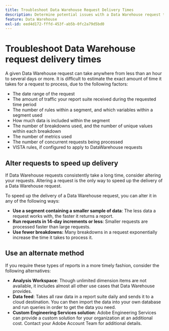 ```yaml
---
title: Troubleshoot Data Warehouse Request Delivery Times
description: Determine potential issues with a Data Warehouse request that can prolong delivery times.
feature: Data Warehouse
exl-id: eed4d172-fffd-453f-ab5b-0fc2a79d5bd0
---
```

# Troubleshoot Data Warehouse request delivery times

A given Data Warehouse request can take anywhere from less than an hour to several days or more. It is difficult to estimate the exact amount of time it takes for a request to process, due to the following factors:

* The date range of the request
* The amount of traffic your report suite received during the requested time period
* The number of rules within a segment, and which variables within a segment used
* How much data is included within the segment
* The number of breakdowns used, and the number of unique values within each breakdown
* The number of metrics used
* The number of concurrent requests being processed
* VISTA rules, if configured to apply to DataWarehouse requests

## Alter requests to speed up delivery

If Data Warehouse requests consistently take a long time, consider altering your requests. Altering a request is the only way to speed up the delivery of a Data Warehouse request.

To speed up the delivery of a Data Warehouse request, you can alter it in any of the following ways:

* **Use a segment containing a smaller sample of data**: The less data a request works with, the faster it returns a report.
* **Run requests in 14-day increments or less**: Smaller requests are processed faster than large requests.
* **Use fewer breakdowns:** Many breakdowns in a request exponentially increase the time it takes to process it.

## Use an alternate method

If you require these types of reports in a more timely fashion, consider the following alternatives:

* **Analysis Workspace**: Though unlimited dimension items are not available, it includes almost all other use cases that Data Warehouse provides.
* **Data feed**: Takes all raw data in a report suite daily and sends it to a cloud destination. You can then import the data into your own database and run queries in order to get the data you need.
* **Custom Engineering Services solution**: Adobe Engineering Services can provide a custom solution for your organization at an additional cost. Contact your Adobe Account Team for additional details.
